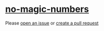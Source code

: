 [no-magic-numbers](https://eslint.org/docs/rules/no-magic-numbers)
==================================================================
Please [open an issue](https://github.com/professional-js/eslint-config/issues/new)
or [create a pull request](https://github.com/professional-js/eslint-config/edit/main/src/rules-configurations/eslint/no-magic-numbers.md)
